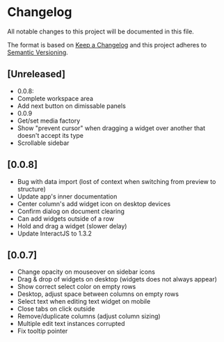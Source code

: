 # Changelog
All notable changes to this project will be documented in this file.

The format is based on [Keep a Changelog](http://keepachangelog.com/en/1.0.0/)
and this project adheres to [Semantic Versioning](http://semver.org/spec/v2.0.0.html).

## [Unreleased]
- 0.0.8:
- Complete workspace area
- Add next button on dimissable panels
- 0.0.9
- Get/set media factory
- Show "prevent cursor" when dragging a widget over another that doesn't accept its type
- Scrollable sidebar

## [0.0.8]
- Bug with data import (lost of context when switching from preview to structure)
- Update app's inner documentation
- Center column's add widget icon on desktop devices
- Confirm dialog on document clearing
- Can add widgets outside of a row
- Hold and drag a widget (slower delay)
- Update InteractJS to 1.3.2

## [0.0.7]
- Change opacity on mouseover on sidebar icons
- Drag & drop of widgets on desktop (widgets does not always appear)
- Show correct select color on empty rows
- Desktop, adjust space between columns on empty rows
- Select text when editing text widget on mobile
- Close tabs on click outside
- Remove/duplicate columns (adjust column sizing)
- Multiple edit text instances corrupted
- Fix tooltip pointer